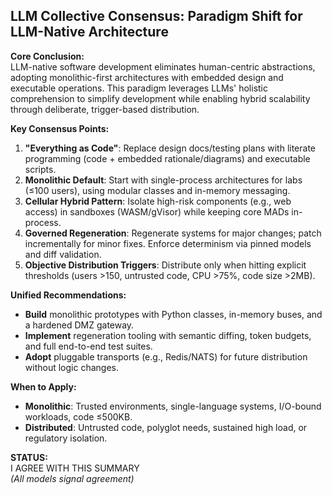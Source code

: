 ## LLM Collective Consensus: Paradigm Shift for LLM-Native Architecture

**Core Conclusion:**  
LLM-native software development eliminates human-centric abstractions, adopting monolithic-first architectures with embedded design and executable operations. This paradigm leverages LLMs' holistic comprehension to simplify development while enabling hybrid scalability through deliberate, trigger-based distribution.

**Key Consensus Points:**  
1. **"Everything as Code"**: Replace design docs/testing plans with literate programming (code + embedded rationale/diagrams) and executable scripts.  
2. **Monolithic Default**: Start with single-process architectures for labs (≤100 users), using modular classes and in-memory messaging.  
3. **Cellular Hybrid Pattern**: Isolate high-risk components (e.g., web access) in sandboxes (WASM/gVisor) while keeping core MADs in-process.  
4. **Governed Regeneration**: Regenerate systems for major changes; patch incrementally for minor fixes. Enforce determinism via pinned models and diff validation.  
5. **Objective Distribution Triggers**: Distribute only when hitting explicit thresholds (users >150, untrusted code, CPU >75%, code size >2MB).  

**Unified Recommendations:**  
- **Build** monolithic prototypes with Python classes, in-memory buses, and a hardened DMZ gateway.  
- **Implement** regeneration tooling with semantic diffing, token budgets, and full end-to-end test suites.  
- **Adopt** pluggable transports (e.g., Redis/NATS) for future distribution without logic changes.  

**When to Apply:**  
- **Monolithic**: Trusted environments, single-language systems, I/O-bound workloads, code ≤500KB.  
- **Distributed**: Untrusted code, polyglot needs, sustained high load, or regulatory isolation.  

**STATUS:**  
I AGREE WITH THIS SUMMARY  
*(All models signal agreement)*